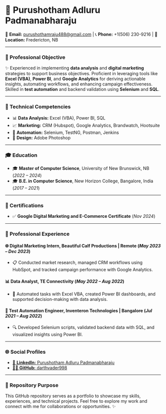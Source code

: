 # 💼 Purushotham Adluru Padmanabharaju


📧 **Email:** purushothamraju488@gmail.com | 📞 **Phone:** +1(506) 230-9216 | 📍 **Location:** Fredericton, NB

---

### 📝 Professional Objective
✨ Experienced in implementing **data analysis** and **digital marketing** strategies to support business objectives. Proficient in leveraging tools like **Excel (VBA)**, **Power BI**, and **Google Analytics** for deriving actionable insights, automating workflows, and enhancing campaign effectiveness. Skilled in **test automation** and backend validation using **Selenium** and **SQL**.

---

### 🔧 Technical Competencies
- 📊 **Data Analysis:** Excel (VBA), Power BI, SQL
- 📈 **Marketing:** CRM (Hubspot), Google Analytics, Brandwatch, Hootsuite
- 🤖 **Automation:** Selenium, TestNG, Postman, Jenkins
- 🎨 **Design:** Adobe Photoshop

---

### 🎓 Education
- 🎓 **Master of Computer Science**, University of New Brunswick, NB (*2022 – 2024*)
- 🎓 **B.E. in Computer Science**, New Horizon College, Bangalore, India (*2017 – 2021*)

---

### 📜 Certifications
- ✅ **Google Digital Marketing and E-Commerce Certificate** (*Nov 2024*)

---

### 💼 Professional Experience

#### 🌐 **Digital Marketing Intern**, Beautiful Calf Productions | Remote (*May 2023 – Dec 2023*)
- 📋 Conducted market research, managed CRM workflows using HubSpot, and tracked campaign performance with Google Analytics.

#### 📊 **Data Analyst**, TE Connectivity (*May 2022 – Aug 2022*)
- 🔄 Automated tasks with Excel VBA, created Power BI dashboards, and supported decision-making with data analysis.

#### 🤖 **Test Automation Engineer**, Inventeron Technologies | Bangalore (*Jul 2021 – Aug 2022*)
- 🔍 Developed Selenium scripts, validated backend data with SQL, and visualized insights using Power BI.

---

### 🌐 Social Profiles
- [🌟 **LinkedIn:** Purushotham Adluru Padmanabharaju](https://www.linkedin.com/in/purushotham-a-p-9302b11a5/)
- [👨‍💻 **GitHub:** darthvader998](https://github.com/darthvader998)

---

### 📂 Repository Purpose
This GitHub repository serves as a portfolio to showcase my skills, experiences, and technical projects. Feel free to explore my work and connect with me for collaborations or opportunities. ✨
